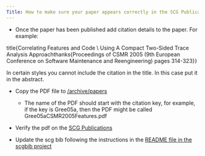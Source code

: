 ```yaml
---
Title: How to make sure your paper appears correctly in the SCG Publications
---
```



-  Once the paper has been published add citation details to the paper. For example:

title{Correlating Features and Code \\ Using A Compact Two-Sided Trace Analysis Approachthanks{Proceedings of CSMR 2005 (9th European Conference on Software Maintenance and Reengineering) pages 314-323}}

In certain styles you cannot include the citation in the title. In this case put it in the abstract.


-  Copy the PDF file to [/archive/papers](%assets_url%/archive/papers)
	-  The name of the PDF should start with the citation key, for example, if the key is Gree05a, then the PDF might be called Gree05aCSMR2005Features.pdf



-  Verify the pdf on the [SCG Publications](%assets_url%/scgbib/?query=scg-pub&filter=Year)


-  Update the scg bib following the instructions in the [README file in the scgbib project](https://www.iam.unibe.ch/scg/svn_repos/scgbib/)
